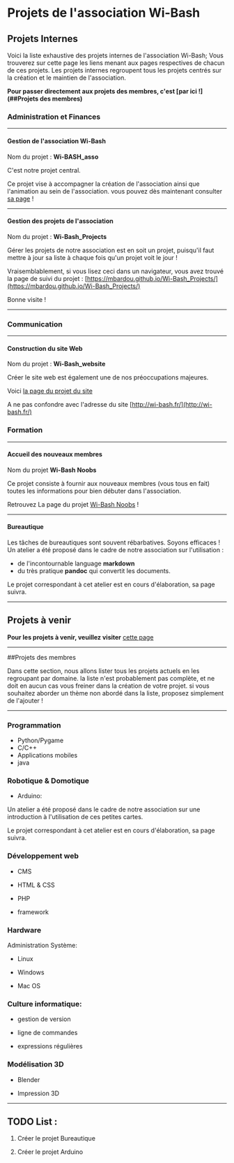 # Projets de l'association Wi-Bash

## Projets Internes

Voici la liste exhaustive des projets internes de l'association Wi-Bash; Vous trouverez sur cette page les liens menant aux pages respectives de chacun de ces projets.
Les projets internes regroupent tous les projets centrés sur la création et le maintien de l'association.

**Pour passer directement aux projets des membres, c'est [par ici !](##Projets des membres)**

### Administration et Finances

-----

#### Gestion de l'association Wi-Bash

Nom du projet : **Wi-BASH_asso**

C'est notre projet central.

Ce projet vise à accompagner la création de l'association ainsi que l'animation au sein de l'association.
vous pouvez dès maintenant consulter [sa page](https://nehil971.github.io/WI-BASH_asso/) !

----

#### Gestion des projets de l'association

Nom du projet : **Wi-Bash_Projects**

Gérer les projets de notre association est en soit un projet, puisqu'il
faut mettre à jour sa liste à chaque fois qu'un projet voit le jour !

Vraisemblablement, si vous lisez ceci dans un navigateur, vous avez trouvé la page de suivi du projet : [https://mbardou.github.io/Wi-Bash_Projects/](https://mbardou.github.io/Wi-Bash_Projects/)

Bonne visite !

-----

### Communication

-----

#### Construction du site Web

Nom du projet : **Wi-Bash_website**

Créer le site web est également une de nos préoccupations majeures.

Voici [la page du projet du site](https://nehil971.github.io/WI-BASH-website/)

A ne pas confondre avec l'adresse du site [http://wi-bash.fr/](http://wi-bash.fr/)

### Formation

-----

#### Accueil des nouveaux membres

Nom du projet **Wi-Bash Noobs**

Ce projet consiste à fournir aux nouveaux membres (vous tous en fait) toutes les informations pour bien débuter dans l'association.

Retrouvez La page du projet [Wi-Bash Noobs](https://mbardou.github.io/Wi-bash-noobs/) !

-----

#### Bureautique

Les tâches de bureautiques sont souvent rébarbatives. Soyons efficaces !
Un atelier a été proposé dans le cadre de notre association sur l'utilisation :
- de l'incontournable language **markdown**
- du très pratique **pandoc** qui convertit les documents.

Le projet correspondant à cet atelier est en cours d'élaboration, sa page suivra.

----

## Projets à venir

**Pour les projets à venir, veuillez visiter** [cette page](Projets_à_venir.md)

------


##Projets des membres

Dans cette section, nous allons lister tous les projets actuels en les regroupant par domaine. la liste n'est probablement pas complète, et ne doit en aucun cas vous freiner dans la création de votre projet. si vous souhaitez aborder un thème non abordé dans la liste, proposez simplement de l'ajouter !

----

### Programmation
- Python/Pygame
- C/C++
- Applications mobiles
- java

### Robotique & Domotique

- Arduino:

Un atelier a été proposé dans le cadre de notre association sur une introduction à l'utilisation de ces petites cartes.

Le projet correspondant à cet atelier est en cours d'élaboration, sa page suivra.

### Développement web

- CMS

- HTML & CSS

- PHP

- framework

### Hardware

Administration Système:
- Linux

- Windows

- Mac OS

### Culture informatique:

- gestion de version

- ligne de commandes

- expressions régulières

### Modélisation 3D

- Blender

-  Impression 3D


------

## TODO List :

1. Créer le projet Bureautique

2. Créer le projet Arduino
